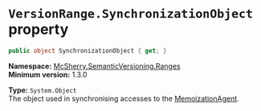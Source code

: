 # `VersionRange.SynchronizationObject` property

```c#
public object SynchronizationObject { get; }
```

**Namespace:** [McSherry.SemanticVersioning.Ranges][1]  
**Minimum version:** 1.3.0

[1]: ../

**Type:** `System.Object`  
The object used in synchronising accesses to the [MemoizationAgent][2].

[2]: ./MemoizationAgent.md
